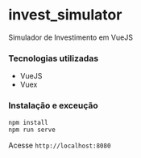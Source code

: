 # invest_simulator
Simulador de Investimento em VueJS

### Tecnologias utilizadas

- VueJS
- Vuex

### Instalação e exceução

```bash
npm install
npm run serve
```

Acesse ``` http://localhost:8080 ```
